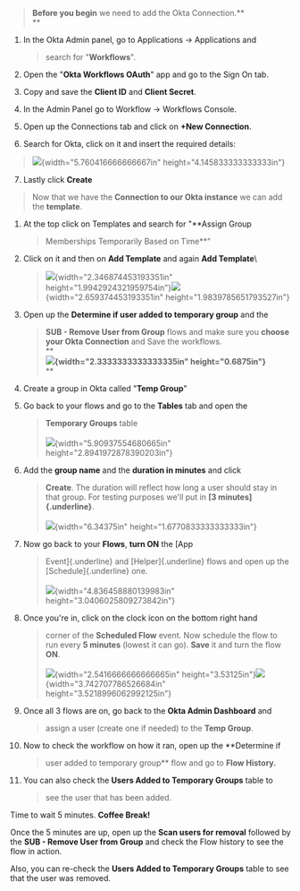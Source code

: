 > **Before you begin** we need to add the Okta Connection.**\
> **

1.  In the Okta Admin panel, go to Applications -\> Applications and
    > search for "**Workflows**".

2.  Open the "**Okta Workflows OAuth**" app and go to the Sign On tab.

3.  Copy and save the **Client ID** and **Client Secret**.

4.  In the Admin Panel go to Workflow -\> Workflows Console.

5.  Open up the Connections tab and click on **+New Connection**.

6.  Search for Okta, click on it and insert the required details:

> ![](media/image7.png){width="5.760416666666667in"
> height="4.145833333333333in"}

7.  Lastly click **Create**

> Now that we have the **Connection to our Okta instance** we can add
> the **template**.

1.  At the top click on Templates and search for "**Assign Group
    > Memberships Temporarily Based on Time**"

2.  Click on it and then on **Add Template** and again **Add Template**\
    > ![](media/image2.png){width="2.346874453193351in"
    > height="1.9942924321959754in"}![](media/image8.png){width="2.659374453193351in"
    > height="1.9839785651793527in"}

3.  Open up the **Determine if user added to temporary group** and the
    > **SUB - Remove User from Group** flows and make sure you **choose
    > your Okta Connection** and Save the workflows.\
    > **\
    > **![](media/image3.png){width="2.3333333333333335in"
    > height="0.6875in"}**\
    > **

4.  Create a group in Okta called "**Temp Group**"

5.  Go back to your flows and go to the **Tables** tab and open the
    > **Temporary Groups** table\
    > \
    > ![](media/image5.png){width="5.90937554680665in"
    > height="2.8941972878390203in"}

6.  Add the **group name** and the **duration in minutes** and click
    > **Create**. The duration will reflect how long a user should stay
    > in that group. For testing purposes we'll put in **[3
    > minutes]{.underline}**.\
    > \
    > ![](media/image9.png){width="6.34375in"
    > height="1.6770833333333333in"}

7.  Now go back to your **Flows**, **turn ON** the [App
    > Event]{.underline} and [Helper]{.underline} flows and open up the
    > [Schedule]{.underline} one.\
    > \
    > ![](media/image6.png){width="4.836458880139983in"
    > height="3.0406025809273842in"}

8.  Once you\'re in, click on the clock icon on the bottom right hand
    > corner of the **Scheduled Flow** event. Now schedule the flow to
    > run every **5 minutes** (lowest it can go). **Save** it and turn
    > the flow **ON**.\
    > \
    > ![](media/image1.png){width="2.5416666666666665in"
    > height="3.53125in"}![](media/image4.png){width="3.742707786526684in"
    > height="3.5218996062992125in"}

9.  Once all 3 flows are on, go back to the **Okta Admin Dashboard** and
    > assign a user (create one if needed) to the **Temp Group**.

10. Now to check the workflow on how it ran, open up the **Determine if
    > user added to temporary group** flow and go to **Flow History.**

11. You can also check the **Users Added to Temporary Groups** table to
    > see the user that has been added.

Time to wait 5 minutes. **Coffee Break!**

Once the 5 minutes are up, open up the **Scan users for removal**
followed by the **SUB - Remove User from Group** and check the Flow
history to see the flow in action.

Also, you can re-check the **Users Added to Temporary Groups** table to
see that the user was removed.
